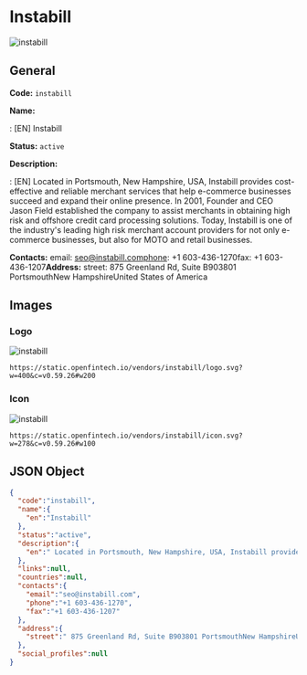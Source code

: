 
# Instabill 
![instabill](https://static.openfintech.io/vendors/instabill/logo.svg?w=400&c=v0.59.26#w200)  

## General 
 
**Code:** `instabill` 
 
**Name:** 
 
:	[EN] Instabill 
 
**Status:** `active` 
 
**Description:** 
 
: [EN]  Located in Portsmouth, New Hampshire, USA, Instabill provides cost-effective and reliable merchant services that help e-commerce businesses succeed and expand their online presence. In 2001, Founder and CEO Jason Field established the company to assist merchants in obtaining high risk and offshore credit card processing solutions. Today, Instabill is one of the industry's leading high risk merchant account providers for not only e-commerce businesses, but also for MOTO and retail businesses.  
 
**Contacts:** 
email: seo@instabill.comphone: +1 603-436-1270fax: +1 603-436-1207**Address:** 
street:  875 Greenland Rd, Suite B903801 PortsmouthNew HampshireUnited States of America  

## Images 

### Logo 
 
![instabill](https://static.openfintech.io/vendors/instabill/logo.svg?w=400&c=v0.59.26#w200)  

```
https://static.openfintech.io/vendors/instabill/logo.svg?w=400&c=v0.59.26#w200
```  

### Icon 
 
![instabill](https://static.openfintech.io/vendors/instabill/icon.svg?w=278&c=v0.59.26#w100)  

```
https://static.openfintech.io/vendors/instabill/icon.svg?w=278&c=v0.59.26#w100
```  

## JSON Object 

```json
{
  "code":"instabill",
  "name":{
    "en":"Instabill"
  },
  "status":"active",
  "description":{
    "en":" Located in Portsmouth, New Hampshire, USA, Instabill provides cost-effective and reliable merchant services that help e-commerce businesses succeed and expand their online presence. In 2001, Founder and CEO Jason Field established the company to assist merchants in obtaining high risk and offshore credit card processing solutions. Today, Instabill is one of the industry's leading high risk merchant account providers for not only e-commerce businesses, but also for MOTO and retail businesses. "
  },
  "links":null,
  "countries":null,
  "contacts":{
    "email":"seo@instabill.com",
    "phone":"+1 603-436-1270",
    "fax":"+1 603-436-1207"
  },
  "address":{
    "street":" 875 Greenland Rd, Suite B903801 PortsmouthNew HampshireUnited States of America "
  },
  "social_profiles":null
}
```  
